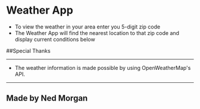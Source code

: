 # Weather App

* To view the weather in your area enter you 5-digit zip code
* The Weather App will find the nearest location to that zip code and display current conditions below

##Special Thanks
___

* The weather information is made possible by using OpenWeatherMap's API.

___
## Made by Ned Morgan
